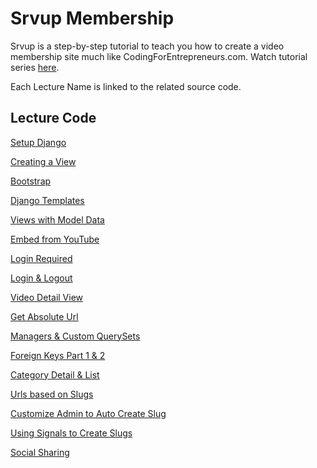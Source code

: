 Srvup Membership
=========

Srvup is a step-by-step tutorial to teach you how to create a video membership site much like CodingForEntrepreneurs.com. Watch tutorial series [here](https://codingforentrepreneurs.com/projects/srvup-membership/).


Each Lecture Name is linked to the related source code.

## Lecture Code
[Setup Django](../../tree/e32ff5769bee99ebb563573abc187f683e6853c5)

[Creating a View](../../tree/fa43ec75490bf506492d8e26b561fa97dc9d6f25)

[Bootstrap](../../tree/849ec18ebd96d4ebc6193ba6a9e8af2824f26a36)

[Django Templates](../../tree/4e35b100aec135f9213a84149db30bcbe3d2a488)

[Views with Model Data](../../tree/9af6b12731dc26407c738813a36a1aaddd85e2bc)

[Embed from YouTube](../../tree/522e6c7d71086179e1044af3f56ec5e835083c8d)

[Login Required](../../tree/43e3b1e959b7b4a2c0cf9add834e84b5d5e4eac3)

[Login & Logout](../../tree/cbdd5e853915c3114c018083d04431427bc34f6d)

[Video Detail View](../../tree/1aabacaf55bc69e003386c16ea9c95c5e7891fb7)

[Get Absolute Url](../../tree/a97405d14f7bf10c1ba2b65e5ac754cebe5151e1)

[Managers & Custom QuerySets](../../tree/daf950ebe341850a98de37e2064f01b2bb1a9498)

[Foreign Keys Part 1 & 2](../../tree/f19e6d2ca2a1d4518a42f37ab12b93210f4635f1)

[Category Detail & List](../../tree/3e6e183106afa39eaed5e144f01679ca6f6934fd)

[Urls based on Slugs](../../tree/a2d6f2af75d29da10cb723c7a3bbe809eba8f515)

[Customize Admin to Auto Create Slug](../../tree/5ec6e363deee51a73cfeed61d3ab58890c1e9385)

[Using Signals to Create Slugs](../../tree/9291a59256ba1416d0403ea901f9accc73a8b5c4)

[Social Sharing](../../tree/ef769651caac60012395cf47b646a0158c1a4608)





